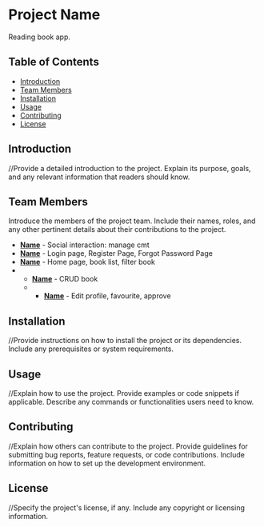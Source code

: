 # Project Name

Reading book app.

## Table of Contents

- [Introduction](#introduction)
- [Team Members](#team-members)
- [Installation](#installation)
- [Usage](#usage)
- [Contributing](#contributing)
- [License](#license)

## Introduction

//Provide a detailed introduction to the project. Explain its purpose, goals, and any relevant information that readers should know.

## Team Members

Introduce the members of the project team. Include their names, roles, and any other pertinent details about their contributions to the project.

- **[Name](https://github.com/Khanh)** - Social interaction: manage cmt 
- **[Name](https://github.com/LapNguyenn)** - Login page, Register Page, Forgot Password Page
- **[Name](https://github.com/Phong)** - Home page, book list, filter book
- - **[Name](https://github.com/Linh)** - CRUD book
  - - **[Name](https://github.com/Luong)** - Edit profile, favourite, approve
## Installation

//Provide instructions on how to install the project or its dependencies. Include any prerequisites or system requirements.

## Usage

//Explain how to use the project. Provide examples or code snippets if applicable. Describe any commands or functionalities users need to know.

## Contributing

//Explain how others can contribute to the project. Provide guidelines for submitting bug reports, feature requests, or code contributions. Include information on how to set up the development environment.

## License

//Specify the project's license, if any. Include any copyright or licensing information.
